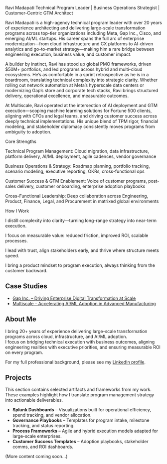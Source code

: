 Ravi Madapati
Technical Program Leader | Business Operations Strategist | Customer-Centric GTM Architect

Ravi Madapati is a high-agency technical program leader with over 20 years of experience architecting and delivering large-scale transformation programs across top-tier organizations including Meta, Gap Inc., Cisco, and emerging AI/ML startups. His career spans the full arc of enterprise modernization—from cloud infrastructure and CX platforms to AI-driven analytics and go-to-market strategy—making him a rare bridge between engineering execution, business value, and customer impact.

A builder by instinct, Ravi has stood up global PMO frameworks, driven $50M+ portfolios, and led programs across hybrid and multi-cloud ecosystems. He’s as comfortable in a sprint retrospective as he is in a boardroom, translating technical complexity into strategic clarity. Whether rolling out network automation at Meta’s hyperscale data centers or modernizing Gap’s store and corporate tech stacks, Ravi brings structured delivery, operational excellence, and measurable outcomes.

At Multiscale, Ravi operated at the intersection of AI deployment and GTM execution—scoping machine learning solutions for Fortune 500 clients, aligning with CFOs and legal teams, and driving customer success across deeply technical implementations. His unique blend of TPM rigor, financial modeling, and stakeholder diplomacy consistently moves programs from ambiguity to adoption.

Core Strengths

Technical Program Management: Cloud migration, data infrastructure, platform delivery, AI/ML deployment, agile cadences, vendor governance

Business Operations & Strategy: Roadmap planning, portfolio tracking, scenario modeling, executive reporting, OKRs, cross-functional ops

Customer Success & GTM Enablement: Voice of customer programs, post-sales delivery, customer onboarding, enterprise adoption playbooks

Cross-Functional Leadership: Deep collaboration across Engineering, Product, Finance, Legal, and Procurement in matrixed global environments

How I Work

I distill complexity into clarity—turning long-range strategy into near-term execution.

I focus on measurable value: reduced friction, improved ROI, scalable processes.

I lead with trust, align stakeholders early, and thrive where structure meets speed.

I bring a product mindset to program execution, always thinking from the customer backward.

## Case Studies
- [Gap Inc. – Driving Enterprise Digital Transformation at Scale](case-studies/gap.md)  
- [Multiscale – Accelerating AI/ML Adoption in Advanced Manufacturing](case-studies/multiscale.md)  

## About Me
I bring 20+ years of experience delivering large-scale transformation programs across cloud, infrastructure, and AI/ML adoption.  
I focus on bridging technical execution with business outcomes, aligning engineering realities with executive priorities, and ensuring measurable ROI on every program.  

For my full professional background, please see my [LinkedIn profile](https://www.linkedin.com/in/ravimadapati).  

## Projects
This section contains selected artifacts and frameworks from my work. These examples highlight how I translate program management strategy into actionable deliverables.  

- **Splunk Dashboards** – Visualizations built for operational efficiency, spend tracking, and vendor allocation.  
- **Governance Playbooks** – Templates for program intake, milestone tracking, and status reporting.  
- **Process Frameworks** – Agile and hybrid execution models adapted for large-scale enterprises.  
- **Customer Success Templates** – Adoption playbooks, stakeholder comms, and ROI dashboards.  

(More content coming soon…)  

